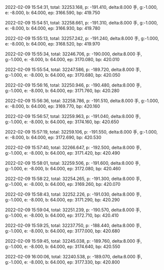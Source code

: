 2022-02-09 15:54:31, total: 32253.168, p: -191.410, delta:8.000 手, g:-1.000, e: -8.000, b: 64.000, ep: 3166.590, bp: 419.750

2022-02-09 15:54:51, total: 32258.661, p: -191.310, delta:8.000 手, g:-1.000, e: -8.000, b: 64.000, ep: 3166.930, bp: 419.780

2022-02-09 15:55:13, total: 32257.242, p: -191.240, delta:8.000 手, g:-1.000, e: -8.000, b: 64.000, ep: 3168.520, bp: 419.970

2022-02-09 15:55:34, total: 32246.706, p: -190.000, delta:8.000 手, g:-1.000, e: -8.000, b: 64.000, ep: 3170.080, bp: 420.010

2022-02-09 15:55:54, total: 32247.586, p: -189.720, delta:8.000 手, g:-1.000, e: -8.000, b: 64.000, ep: 3170.680, bp: 420.050

2022-02-09 15:56:16, total: 32250.946, p: -190.480, delta:8.000 手, g:-1.000, e: -8.000, b: 64.000, ep: 3171.760, bp: 420.280

2022-02-09 15:56:36, total: 32258.786, p: -191.510, delta:8.000 手, g:-1.000, e: -8.000, b: 64.000, ep: 3169.770, bp: 420.160

2022-02-09 15:56:57, total: 32259.963, p: -191.040, delta:8.000 手, g:-1.000, e: -8.000, b: 64.000, ep: 3174.160, bp: 420.650

2022-02-09 15:57:19, total: 32259.106, p: -191.550, delta:8.000 手, g:-1.000, e: -8.000, b: 64.000, ep: 3172.690, bp: 420.530

2022-02-09 15:57:40, total: 32266.647, p: -192.500, delta:8.000 手, g:-1.000, e: -8.000, b: 64.000, ep: 3171.420, bp: 420.490

2022-02-09 15:58:01, total: 32259.506, p: -191.600, delta:8.000 手, g:-1.000, e: -8.000, b: 64.000, ep: 3172.080, bp: 420.460

2022-02-09 15:58:22, total: 32254.265, p: -191.300, delta:8.000 手, g:-1.000, e: -8.000, b: 64.000, ep: 3169.260, bp: 420.070

2022-02-09 15:58:43, total: 32252.226, p: -191.030, delta:8.000 手, g:-1.000, e: -8.000, b: 64.000, ep: 3171.290, bp: 420.290

2022-02-09 15:59:04, total: 32251.239, p: -190.570, delta:8.000 手, g:-1.000, e: -8.000, b: 64.000, ep: 3172.710, bp: 420.410

2022-02-09 15:59:25, total: 32237.750, p: -188.440, delta:8.000 手, g:-1.000, e: -8.000, b: 64.000, ep: 3177.000, bp: 420.680

2022-02-09 15:59:45, total: 32245.038, p: -189.760, delta:8.000 手, g:-1.000, e: -8.000, b: 64.000, ep: 3174.640, bp: 420.550

2022-02-09 16:00:06, total: 32240.538, p: -189.070, delta:8.000 手, g:-1.000, e: -8.000, b: 64.000, ep: 3177.330, bp: 420.800